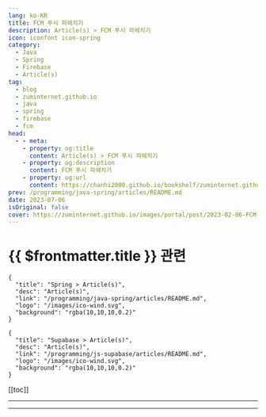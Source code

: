 ```yaml
---
lang: ko-KR
title: FCM 푸시 파헤치기
description: Article(s) > FCM 푸시 파헤치기
icon: iconfont icon-spring
category: 
  - Java
  - Spring
  - Firebase
  - Article(s)
tag: 
  - blog
  - zuminternet.github.io
  - java
  - spring
  - firebase
  - fcm
head:
  - - meta:
    - property: og:title
      content: Article(s) > FCM 푸시 파헤치기
    - property: og:description
      content: FCM 푸시 파헤치기
    - property: og:url
      content: https://chanhi2000.github.io/bookshelf/zuminternet.github.io/fcm-push.html
prev: /programming/java-spring/articles/README.md
date: 2023-07-06
isOriginal: false
cover: https://zuminternet.github.io/images/portal/post/2023-02-06-FCM-PUSH/thumbnail.png
---
```


# {{ $frontmatter.title }} 관련

```component VPCard
{
  "title": "Spring > Article(s)",
  "desc": "Article(s)",
  "link": "/programming/java-spring/articles/README.md",
  "logo": "/images/ico-wind.svg",
  "background": "rgba(10,10,10,0.2)"
}
```

```component VPCard
{
  "title": "Supabase > Article(s)",
  "desc": "Article(s)",
  "link": "/programming/js-supabase/articles/README.md",
  "logo": "/images/ico-wind.svg",
  "background": "rgba(10,10,10,0.2)"
}
```

[[toc]]

---

<SiteInfo
  name="FCM 푸시 파헤치기"
  desc="파일럿부터 적용까지 진행했던 FCM 푸시를 파헤치며 기초 가이드북처럼 정리해보았습니다."
  url="https://zuminternet.github.io/FCM-PUSH/"
  logo="https://zuminternet.github.io/favicon.ico"
  preview="https://zuminternet.github.io/images/portal/post/2023-02-06-FCM-PUSH/thumbnail.png"/>

<!-- TODO:  작성 -->

---

<TagLinks />